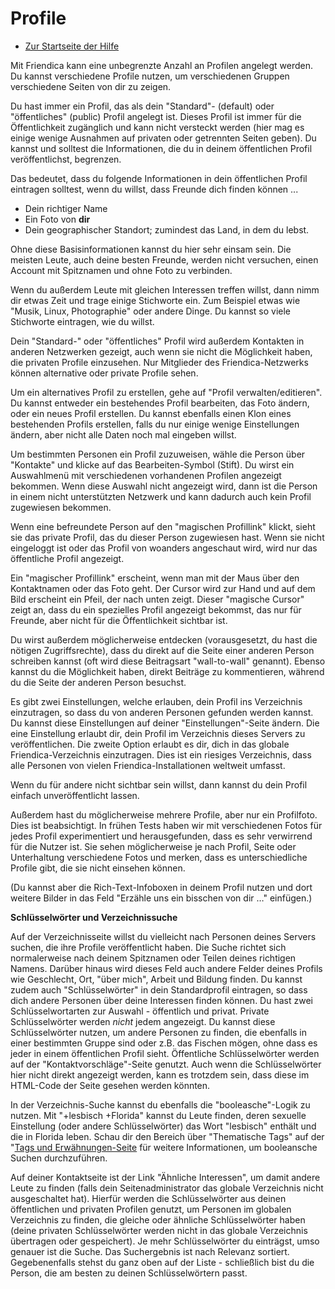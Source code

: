 Profile
========

* [Zur Startseite der Hilfe](help)

Mit Friendica kann eine unbegrenzte Anzahl an Profilen angelegt werden. Du kannst verschiedene Profile nutzen, um verschiedenen Gruppen verschiedene Seiten von dir zu zeigen.

Du hast immer ein Profil, das als dein "Standard"- (default) oder "öffentliches" (public) Profil angelegt ist. Dieses Profil ist immer für die Öffentlichkeit zugänglich und kann nicht versteckt werden (hier mag es einige wenige Ausnahmen auf privaten oder getrennten Seiten geben). Du kannst und solltest die Informationen, die du in deinem öffentlichen Profil veröffentlichst, begrenzen.

Das bedeutet, dass du folgende Informationen in dein öffentlichen Profil eintragen solltest, wenn du willst, dass Freunde dich finden können ...

* Dein richtiger Name
* Ein Foto von **dir**
* Dein geographischer Standort; zumindest das Land, in dem du lebst. 

Ohne diese Basisinformationen kannst du hier sehr einsam sein. Die meisten Leute, auch deine besten Freunde, werden nicht versuchen, einen Account mit Spitznamen und ohne Foto zu verbinden.

Wenn du außerdem Leute mit gleichen Interessen treffen willst, dann nimm dir etwas Zeit und trage einige Stichworte ein. Zum Beispiel etwas wie "Musik, Linux, Photographie" oder andere Dinge. Du kannst so viele Stichworte eintragen, wie du willst.

Dein "Standard-" oder "öffentliches" Profil wird außerdem Kontakten in anderen Netzwerken gezeigt, auch wenn sie nicht die Möglichkeit haben, die privaten Profile einzusehen. Nur Mitglieder des Friendica-Netzwerks können alternative oder private Profile sehen.

Um ein alternatives Profil zu erstellen, gehe auf "Profil verwalten/editieren". Du kannst entweder ein bestehendes Profil bearbeiten, das Foto ändern, oder ein neues Profil erstellen. Du kannst ebenfalls einen Klon eines bestehenden Profils erstellen, falls du nur einige wenige Einstellungen ändern, aber nicht alle Daten noch mal eingeben willst.

Um bestimmten Personen ein Profil zuzuweisen, wähle die Person über "Kontakte" und klicke auf das Bearbeiten-Symbol (Stift). Du wirst ein Auswahlmenü mit verschiedenen vorhandenen Profilen angezeigt bekommen. Wenn diese Auswahl nicht angezeigt wird, dann ist die Person in einem nicht unterstützten Netzwerk und kann dadurch auch kein Profil zugewiesen bekommen.

Wenn eine befreundete Person auf den "magischen Profillink" klickt, sieht sie das private Profil, das du dieser Person zugewiesen hast. Wenn sie nicht eingeloggt ist oder das Profil von woanders angeschaut wird, wird nur das öffentliche Profil angezeigt.

Ein "magischer Profillink" erscheint, wenn man mit der Maus über den Kontaktnamen oder das Foto geht. Der Cursor wird zur Hand und auf dem Bild erscheint ein Pfeil, der nach unten zeigt. Dieser "magische Cursor" zeigt an, dass du ein spezielles Profil angezeigt bekommst, das nur für Freunde, aber nicht für die Öffentlichkeit sichtbar ist.

Du wirst außerdem möglicherweise entdecken (vorausgesetzt, du hast die nötigen Zugriffsrechte), dass du direkt auf die Seite einer anderen Person schreiben kannst (oft wird diese Beitragsart "wall-to-wall" genannt). Ebenso kannst du die Möglichkeit haben, direkt Beiträge zu kommentieren, während du die Seite der anderen Person besuchst. 

Es gibt zwei Einstellungen, welche erlauben, dein Profil ins Verzeichnis einzutragen, so dass du von anderen Personen gefunden werden kannst. Du kannst diese Einstellungen auf deiner "Einstellungen"-Seite ändern. Die eine Einstellung erlaubt dir, dein Profil im Verzeichnis dieses Servers zu veröffentlichen. Die zweite Option erlaubt es dir, dich in das globale Friendica-Verzeichnis einzutragen. Dies ist ein riesiges Verzeichnis, dass alle Personen von vielen Friendica-Installationen weltweit umfasst.

Wenn du für andere nicht sichtbar sein willst, dann kannst du dein Profil einfach unveröffentlicht lassen.

Außerdem hast du möglicherweise mehrere Profile, aber nur ein Profilfoto. Dies ist beabsichtigt. In frühen Tests haben wir mit verschiedenen Fotos für jedes Profil experimentiert und herausgefunden, dass es sehr verwirrend für die Nutzer ist. Sie sehen möglicherweise je nach Profil, Seite oder Unterhaltung verschiedene Fotos und merken, dass es unterschiedliche Profile gibt, die sie nicht einsehen können.

(Du kannst aber die Rich-Text-Infoboxen in deinem Profil nutzen und dort weitere Bilder in das Feld "Erzähle uns ein bisschen von dir …" einfügen.)


**Schlüsselwörter und Verzeichnissuche**

Auf der Verzeichnisseite willst du vielleicht nach Personen deines Servers suchen, die ihre Profile veröffentlicht haben. Die Suche richtet sich normalerweise nach deinem Spitznamen oder Teilen deines richtigen Namens. Darüber hinaus wird dieses Feld auch andere Felder deines Profils wie Geschlecht, Ort, "über mich", Arbeit und Bildung finden. Du kannst zudem auch "Schlüsselwörter" in dein Standardprofil eintragen, so dass dich andere Personen über deine Interessen finden können. Du hast zwei Schlüsselwortarten zur Auswahl - öffentlich und privat. Private Schlüsselwörter werden *nicht* jedem angezeigt. Du kannst diese Schlüsselwörter nutzen, um andere Personen zu finden, die ebenfalls in einer bestimmten Gruppe sind oder z.B. das Fischen mögen, ohne dass es jeder in einem öffentlichen Profil sieht. Öffentliche Schlüsselwörter werden auf der "Kontaktvorschläge"-Seite genutzt. Auch wenn die Schlüsselwörter hier nicht direkt angezeigt werden, kann es trotzdem sein, dass diese im HTML-Code der Seite gesehen werden könnten.

In der Verzeichnis-Suche kannst du ebenfalls die "booleasche"-Logik zu nutzen. Mit "+lesbisch +Florida" kannst du Leute finden, deren sexuelle Einstellung (oder andere Schlüsselwörter) das Wort "lesbisch" enthält und die in Florida leben. Schau dir den Bereich über "Thematische Tags" auf der "[Tags und Erwähnungen-Seite](help/Tags-and-Mentions) für weitere Informationen, um booleansche Suchen durchzuführen.

Auf deiner Kontaktseite ist der Link "Ähnliche Interessen", um damit andere Leute zu finden (falls dein Seitenadministrator das globale Verzeichnis nicht ausgeschaltet hat). Hierfür werden die Schlüsselwörter aus deinen öffentlichen und privaten Profilen genutzt, um Personen im globalen Verzeichnis zu finden, die gleiche oder ähnliche Schlüsselwörter haben (deine privaten Schlüsselwörter werden nicht in das globale Verzeichnis übertragen oder gespeichert). Je mehr Schlüsselwörter du einträgst, umso genauer ist die Suche. Das Suchergebnis ist nach Relevanz sortiert. Gegebenenfalls stehst du ganz oben auf der Liste - schließlich bist du die Person, die am besten zu deinen Schlüsselwörtern passt.
